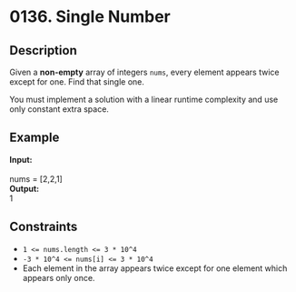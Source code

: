 # 0136. Single Number

## Description

Given a **non-empty** array of integers `nums`, every element appears twice except for one. Find that single one.

You must implement a solution with a linear runtime complexity and use only constant extra space.

## Example

**Input:**  
<br>
nums = [2,2,1]
<br>
**Output:**
<br>
1

## Constraints

- `1 <= nums.length <= 3 * 10^4`
- `-3 * 10^4 <= nums[i] <= 3 * 10^4`
- Each element in the array appears twice except for one element which appears only once.



